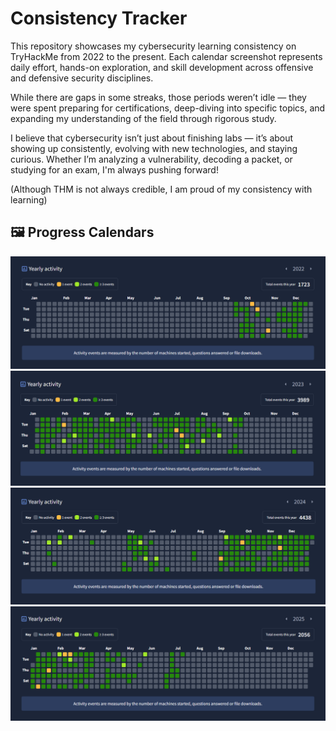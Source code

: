 #  Consistency Tracker

This repository showcases my cybersecurity learning consistency on TryHackMe from 2022 to the present. Each calendar screenshot represents daily effort, hands-on exploration, and skill development across offensive and defensive security disciplines.

While there are gaps in some streaks, those periods weren’t idle — they were spent preparing for certifications, deep-diving into specific topics, and expanding my understanding of the field through rigorous study.

I believe that cybersecurity isn’t just about finishing labs — it’s about showing up consistently, evolving with new technologies, and staying curious. Whether I’m analyzing a vulnerability, decoding a packet, or studying for an exam, I'm always pushing forward!

(Although THM is not always credible, I am proud of my consistency with learning)



## 🖼 Progress Calendars


[![2022 Calendar](screenshots/calendar-2022.png)](screenshots/calendar-2022.png)
[![2023 Calendar](screenshots/calendar-2023.png)](screenshots/calendar-2023.png)
[![2024 Calendar](screenshots/calendar-2024.png)](screenshots/calendar-2024.png)
[![2025 Calendar](screenshots/calendar-2025.png)](screenshots/calendar-2025.png)
